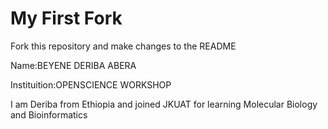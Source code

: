 # My First Fork
Fork this repository and make changes to the README

Name:BEYENE DERIBA ABERA

Instituition:OPENSCIENCE WORKSHOP

I am Deriba from Ethiopia and joined JKUAT for learning Molecular Biology and Bioinformatics 
